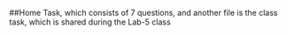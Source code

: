 ##Home Task, which consists of 7 questions, and another file is the class task, which is shared during the Lab-5 class
